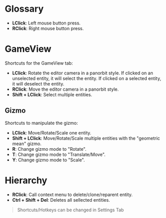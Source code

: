 # Glossary

- **LClick**: Left mouse button press.
- **RClick**: Right mouse button press.

# GameView

Shortcuts for the GameView tab:

- **LClick**: Rotate the editor camera in a panorbit style. If clicked on an unselected entity, it will select the entity. If clicked on a selected entity, it will deselect the entity.
- **RClick**: Move the editor camera in a panorbit style.
- **Shift + LClick**: Select multiple entities.

## Gizmo

Shortcuts to manipulate the gizmo:

- **LClick**: Move/Rotate/Scale one entity.
- **Shift + LClick**: Move/Rotate/Scale multiple entities with the "geometric mean" gizmo.
- **R**: Change gizmo mode to "Rotate".
- **T**: Change gizmo mode to "Translate/Move".
- **Y**: Change gizmo mode to "Scale".

# Hierarchy

- **RClick**: Call context menu to delete/clone/reparent entity.
- **Ctrl + Shift + Del**: Deletes all sellected entities.

> Shortcuts/Hotkeys can be changed in Settings Tab